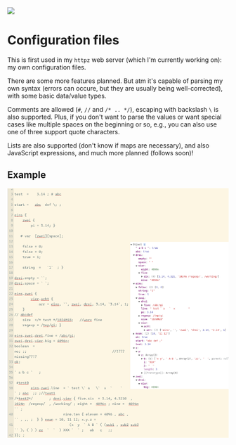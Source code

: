 <img src="https://kekse.biz/github.php?draw&text=`Configuration`&override=github:v4" />

# Configuration files
This is first used in my `httpz` web server (which I'm currently working on): my own configuration files.

There are some more features planned. But atm it's capable of parsing my own syntax (errors can occure,
but they are usually being well-corrected), with some basic data/value types.

Comments are allowed (`#`, `//` and `/* .. */`), escaping with backslash `\` is also supported. Plus,
if you don't want to parse the values or want special cases like multiple spaces on the beginning or
so, e.g., you can also use one of three support quote characters.

Lists are also supported (don't know if maps are necessary), and also JavaScript expressions,
and much more planned (follows soon)!

## Example
![Example configuration](../img/config-test.png)

